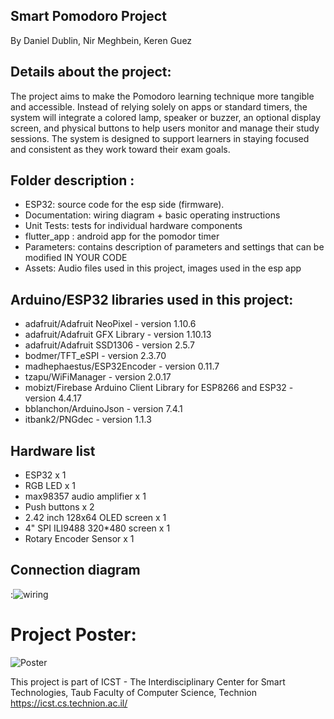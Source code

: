 ## Smart Pomodoro Project
By Daniel Dublin, Nir Meghbein, Keren Guez 
  
## Details about the project:
The project aims to make the Pomodoro learning technique more tangible and accessible. Instead of relying solely on apps or standard timers, the system will integrate a colored lamp, speaker or buzzer, an optional display screen, and physical buttons to help users monitor and manage their study sessions. The system is designed to support learners in staying focused and consistent as they work toward their exam goals.
 
## Folder description :
* ESP32: source code for the esp side (firmware).
* Documentation: wiring diagram + basic operating instructions
* Unit Tests: tests for individual hardware components
* flutter_app : android app for the pomodor timer
* Parameters: contains description of parameters and settings that can be modified IN YOUR CODE
* Assets: Audio files used in this project, images used in the esp app

## Arduino/ESP32 libraries used in this project:
* adafruit/Adafruit NeoPixel - version 1.10.6
* adafruit/Adafruit GFX Library - version 1.10.13
* adafruit/Adafruit SSD1306 - version 2.5.7
* bodmer/TFT_eSPI - version 2.3.70
* madhephaestus/ESP32Encoder - version 0.11.7 
* tzapu/WiFiManager - version 2.0.17
* mobizt/Firebase Arduino Client Library for ESP8266 and ESP32 - version 4.4.17
* bblanchon/ArduinoJson - version 7.4.1
* itbank2/PNGdec - version 1.1.3

## Hardware list
* ESP32 x 1
* RGB LED x 1
* max98357 audio amplifier x 1
* Push buttons x 2
* 2.42 inch 128x64 OLED screen x 1
* 4" SPI ILI9488 320*480 screen x 1
* Rotary Encoder Sensor x 1

## Connection diagram
:![wiring](https://github.com/user-attachments/assets/b1349508-aed7-4ffc-9473-f00f5b5d0ffe)

# Project Poster:
 ![Poster](https://github.com/user-attachments/assets/df82ec46-3db6-455d-9cce-202308ef7d11)

This project is part of ICST - The Interdisciplinary Center for Smart Technologies, Taub Faculty of Computer Science, Technion
https://icst.cs.technion.ac.il/
